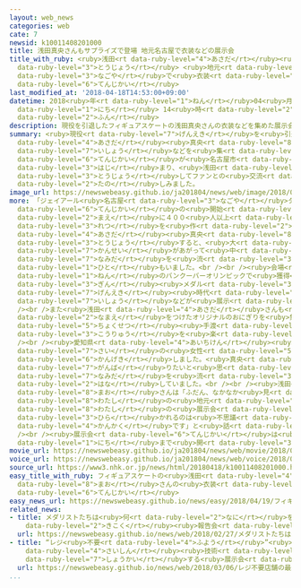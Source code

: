 ```yaml
---
layout: web_news
categories: web
cate: 7
newsid: k10011408201000
title: 浅田真央さんもサプライズで登場 地元名古屋で衣装などの展示会
title_with_ruby: <ruby>浅田<rt data-ruby-level="4">あさだ</rt></ruby><ruby>真央<rt data-ruby-level="8">まお</rt></ruby>さんもサプライズで<ruby>登場<rt
  data-ruby-level="3">とうじょう</rt></ruby> <ruby>地元<rt data-ruby-level="2">じもと</rt></ruby><ruby>名古屋<rt
  data-ruby-level="3">なごや</rt></ruby>で<ruby>衣装<rt data-ruby-level="7">いしょう</rt></ruby>などの<ruby>展示会<rt
  data-ruby-level="6">てんじかい</rt></ruby>
last_modified_at: '2018-04-18T14:53:00+09:00'
datetime: 2018<ruby>年<rt data-ruby-level="1">ねん</rt></ruby>04<ruby>月<rt data-ruby-level="1">がつ</rt></ruby>18<ruby>日<rt
  data-ruby-level="1">にち</rt></ruby> 14<ruby>時<rt data-ruby-level="2">じ</rt></ruby>53<ruby>分<rt
  data-ruby-level="2">ふん</rt></ruby>
description: 現役を引退したフィギュアスケートの浅田真央さんの衣装などを集めた展示会が名古屋市のデパートで始まり、浅田さんも登場してファンとの交流を楽しみました。
summary: <ruby>現役<rt data-ruby-level="7">げんえき</rt></ruby>を<ruby>引退<rt data-ruby-level="5">いんたい</rt></ruby>したフィギュアスケートの<ruby>浅田<rt
  data-ruby-level="4">あさだ</rt></ruby><ruby>真央<rt data-ruby-level="8">まお</rt></ruby>さんの<ruby>衣装<rt
  data-ruby-level="7">いしょう</rt></ruby>などを<ruby>集<rt data-ruby-level="3">あつ</rt></ruby>めた<ruby>展示会<rt
  data-ruby-level="6">てんじかい</rt></ruby>が<ruby>名古屋市<rt data-ruby-level="3">なごやし</rt></ruby>のデパートで<ruby>始<rt
  data-ruby-level="3">はじ</rt></ruby>まり、<ruby>浅田<rt data-ruby-level="4">あさだ</rt></ruby>さんも<ruby>登場<rt
  data-ruby-level="3">とうじょう</rt></ruby>してファンとの<ruby>交流<rt data-ruby-level="3">こうりゅう</rt></ruby>を<ruby>楽<rt
  data-ruby-level="2">たの</rt></ruby>しみました。
image_url: https://newswebeasy.github.io/ja201804/news/web/image/2018/04/18/K10011408201_1804181444_1804181453_01_03.jpg
more: 「ジェイアール<ruby>名古屋<rt data-ruby-level="3">なごや</rt></ruby>タカシマヤ」の<ruby>会場<rt data-ruby-level="2">かいじょう</rt></ruby>には<ruby>展示会<rt
  data-ruby-level="6">てんじかい</rt></ruby>の<ruby>開始<rt data-ruby-level="3">かいし</rt></ruby>を<ruby>前<rt
  data-ruby-level="2">まえ</rt></ruby>に４００<ruby>人以上<rt data-ruby-level="4">にんいじょう</rt></ruby>が<ruby>列<rt
  data-ruby-level="3">れつ</rt></ruby>を<ruby>作<rt data-ruby-level="2">つく</rt></ruby>り、<ruby>浅田<rt
  data-ruby-level="4">あさだ</rt></ruby><ruby>真央<rt data-ruby-level="8">まお</rt></ruby>さんがサプライズで<ruby>登場<rt
  data-ruby-level="3">とうじょう</rt></ruby>すると、<ruby>大<rt data-ruby-level="1">おお</rt></ruby>きな<ruby>歓声<rt
  data-ruby-level="7">かんせい</rt></ruby>があがって<ruby>中<rt data-ruby-level="1">なか</rt></ruby>には<ruby>涙<rt
  data-ruby-level="7">なみだ</rt></ruby>を<ruby>流<rt data-ruby-level="3">なが</rt></ruby>す<ruby>人<rt
  data-ruby-level="1">ひと</rt></ruby>もいました。<br /><br /><ruby>会場<rt data-ruby-level="2">かいじょう</rt></ruby>には２０１０<ruby>年<rt
  data-ruby-level="1">ねん</rt></ruby>のバンクーバーオリンピックで<ruby>獲得<rt data-ruby-level="7">かくとく</rt></ruby>した<ruby>銀<rt
  data-ruby-level="3">ぎん</rt></ruby><ruby>メダル<rt data-ruby-level="3">めだる</rt></ruby>や<ruby>現役<rt
  data-ruby-level="7">げんえき</rt></ruby><ruby>時代<rt data-ruby-level="3">じだい</rt></ruby>の<ruby>衣装<rt
  data-ruby-level="7">いしょう</rt></ruby>などが<ruby>展示<rt data-ruby-level="6">てんじ</rt></ruby>されています。<br
  /><br />また<ruby>浅田<rt data-ruby-level="4">あさだ</rt></ruby>さんも<ruby>自分<rt data-ruby-level="2">じぶん</rt></ruby>の<ruby>名前<rt
  data-ruby-level="2">なまえ</rt></ruby>をつけたオリジナルのおにぎりを<ruby>集<rt data-ruby-level="3">あつ</rt></ruby>まったファンに<ruby>直接<rt
  data-ruby-level="5">ちょくせつ</rt></ruby><ruby>手渡<rt data-ruby-level="7">てわた</rt></ruby>して<ruby>交流<rt
  data-ruby-level="3">こうりゅう</rt></ruby>を<ruby>楽<rt data-ruby-level="2">たの</rt></ruby>しみました。<br
  /><br /><ruby>愛知県<rt data-ruby-level="4">あいちけん</rt></ruby><ruby>豊橋市<rt data-ruby-level="8">とよはしし</rt></ruby>の３９<ruby>歳<rt
  data-ruby-level="7">さい</rt></ruby>の<ruby>女性<rt data-ruby-level="5">じょせい</rt></ruby>は「<ruby>感激<rt
  data-ruby-level="6">かんげき</rt></ruby>しました。<ruby>真央<rt data-ruby-level="8">まお</rt></ruby>ちゃんのように、つらいことがあっても<ruby>頑張<rt
  data-ruby-level="7">がんば</rt></ruby>りたいと<ruby>思<rt data-ruby-level="2">おも</rt></ruby>いました」と<ruby>涙<rt
  data-ruby-level="7">なみだ</rt></ruby>を<ruby>流<rt data-ruby-level="3">なが</rt></ruby>しながら<ruby>話<rt
  data-ruby-level="2">はな</rt></ruby>していました。<br /><br /><ruby>浅田<rt data-ruby-level="4">あさだ</rt></ruby><ruby>真央<rt
  data-ruby-level="8">まお</rt></ruby>さんは「ふだん、なかなか<ruby>見<rt data-ruby-level="1">み</rt></ruby>てもらえないものがそろっています。<ruby>私<rt
  data-ruby-level="8">わたし</rt></ruby>の<ruby>地元<rt data-ruby-level="2">じもと</rt></ruby>で<ruby>私<rt
  data-ruby-level="8">わたし</rt></ruby>の<ruby>展示会<rt data-ruby-level="6">てんじかい</rt></ruby>が<ruby>開<rt
  data-ruby-level="3">ひら</rt></ruby>かれるのは<ruby>不思議<rt data-ruby-level="4">ふしぎ</rt></ruby>な<ruby>感覚<rt
  data-ruby-level="4">かんかく</rt></ruby>です」と<ruby>話<rt data-ruby-level="2">はな</rt></ruby>していました。<br
  /><br /><ruby>展示会<rt data-ruby-level="6">てんじかい</rt></ruby>は<ruby>今月<rt data-ruby-level="2">こんげつ</rt></ruby>３０<ruby>日<rt
  data-ruby-level="1">にち</rt></ruby>まで<ruby>開<rt data-ruby-level="3">ひら</rt></ruby>かれています。
movie_url: https://newswebeasy.github.io/ja201804/news/web/movie/2018/04/18/k10011408201_201804181444_201804181446.mp4
voice_url: https://newswebeasy.github.io/ja201804/news/web/voice/2018/04/18/k10011408201_201804181444_201804181446.mp3
source_url: https://www3.nhk.or.jp/news/html/20180418/k10011408201000.html
easy_title_with_ruby: フィギュアスケートの<ruby>浅田<rt data-ruby-level="4">あさだ</rt></ruby><ruby>真央<rt
  data-ruby-level="8">まお</rt></ruby>さんの<ruby>衣装<rt data-ruby-level="7">いしょう</rt></ruby>の<ruby>展示会<rt
  data-ruby-level="6">てんじかい</rt></ruby>
easy_news_url: https://newswebeasy.github.io/news/easy/2018/04/19/フィギュアスケートの浅田真央さんの衣装の展示会
related_news:
- title: メダリストたちは<ruby>何<rt data-ruby-level="2">なに</rt></ruby>を<ruby>語<rt data-ruby-level="2">かた</rt></ruby>る？<ruby>帰国<rt
    data-ruby-level="2">きこく</rt></ruby><ruby>報告会<rt data-ruby-level="5">ほうこくかい</rt></ruby>
  url: https://newswebeasy.github.io/news/web/2018/02/27/メダリストたちは何を語る帰国報告会
- title: “レジ<ruby>不要<rt data-ruby-level="4">ふよう</rt></ruby>”<ruby>店舗<rt data-ruby-level="7">てんぽ</rt></ruby>の<ruby>最新<rt
    data-ruby-level="4">さいしん</rt></ruby><ruby>技術<rt data-ruby-level="5">ぎじゅつ</rt></ruby>などを<ruby>紹介<rt
    data-ruby-level="7">しょうかい</rt></ruby>する<ruby>展示会<rt data-ruby-level="6">てんじかい</rt></ruby>
  url: https://newswebeasy.github.io/news/web/2018/03/06/レジ不要店舗の最新技術などを紹介する展示会
...
```

